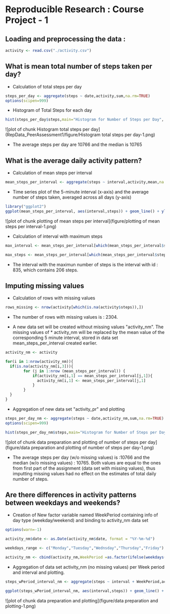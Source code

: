 # Reproducible Research : Course Project - 1


## Loading and preprocessing the data :


```r
activity <- read.csv("./activity.csv")
```


## What is mean total number of steps taken per day?

* Calculation of total steps per day


```r
steps_per_day <- aggregate(steps ~ date,activity,sum,na.rm=TRUE)
options(scipen=999)
```

* Histogram of Total Steps for each day 


```r
hist(steps_per_day$steps,main="Histogram for Number of Steps per Day", xlab="Number of Steps per Day" )
```

![plot of chunk Histogram total steps per day](RepData_PeerAssessment1/figure/Histogram total steps per day-1.png)

* The average steps per day are 10766 and the median is 10765


## What is the average daily activity pattern?

* Calculation of mean steps per interval


```r
mean_steps_per_interval <- aggregate(steps ~ interval,activity,mean,na.rm=TRUE)
```

* Time series plot of the 5-minute interval (x-axis) and the average number of steps taken, averaged across all days (y-axis)


```r
library("ggplot2")
ggplot(mean_steps_per_interval, aes(interval,steps)) + geom_line() + ylab("Average of Steps")
```

![plot of chunk plotting of mean steps per interval](figure/plotting of mean steps per interval-1.png)

* Calculation of interval with maximum steps


```r
max_interval <- mean_steps_per_interval[which(mean_steps_per_interval$steps == max(mean_steps_per_interval$steps)),1]

max_steps <- mean_steps_per_interval[which(mean_steps_per_interval$steps == max(mean_steps_per_interval$steps)),2]
```

* The interval with the maximun number of steps is the interval with id : 835, which contains 206 steps.



## Imputing missing values

* Calculation of rows with missing values


```r
rows_missing <- nrow(activity[which(is.na(activity$steps)),])
```

* The number of rows with missing values is : 2304.

* A new data set will be created without missing values "activity_nm". The missing values of * activity_nm will be replaced by the mean value of the corresponding 5 minute interval,     stored in data set mean_steps_per_interval created earlier.



```r
activity_nm <- activity

for(i in 1:nrow(activity_nm)){
  if(is.na(activity_nm[i,3])){
    	for (j in 1:nrow (mean_steps_per_interval)) {
    		if(activity_nm[i,1] == mean_steps_per_interval[j,1]){
    		  activity_nm[i,1] <- mean_steps_per_interval[j,1]
    		}
    	}
  }
}
```

* Aggregation of new data set "activity_pr" and plotting 


```r
steps_per_day_nm <- aggregate(steps ~ date,activity_nm,sum,na.rm=TRUE)
options(scipen=999)

hist(steps_per_day_nm$steps,main="Histogram for Number of Steps per Day (w/o Missing Values)", xlab="Number of Steps per Day" )
```

![plot of chunk data preparation and plotting of number of steps per day](figure/data preparation and plotting of number of steps per day-1.png)


* The average steps per day (w/o missing values) is :10766 and the median (w/o missing values) : 10765. Both values are equal to the ones from first part of the assignment (data set with missing values), thus imputting  missing values had no effect on the estimates of total daily number of steps.


## Are there differences in activity patterns between weekdays and weekends?

* Creation of New factor variable named WeekPeriod containing info of day type (weekday/weekend) and binding to activity_nm data set  


```r
options(warn=-1)

activity_nm$date <- as.Date(activity_nm$date, format = "%Y-%m-%d")

weekdays_range <- c("Monday","Tuesday","Wednsday","Thursday","Friday")

activity_nm <- cbind(activity_nm,WeekPeriod =as.factor(ifelse(weekdays(activity_nm$date) %in% weekdays_range,"weekday","weekend")))
```

* Aggregation of data set activity_nm (no missing values) per Week period and interval and plotting.


```r
steps_wPeriod_interval_nm <- aggregate(steps ~ interval + WeekPeriod,activity_nm,mean,na.rm=TRUE)

ggplot(steps_wPeriod_interval_nm, aes(interval,steps)) + geom_line() + ylab("Average of Steps") + facet_grid(steps_wPeriod_interval_nm$WeekPeriod ~.)
```

![plot of chunk data preparation and plotting](figure/data preparation and plotting-1.png)



